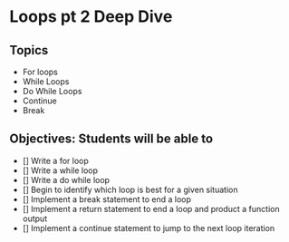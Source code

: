 # Loops pt 2 Deep Dive

## Topics

- For loops
- While Loops
- Do While Loops
- Continue
- Break

## Objectives: Students will be able to

- [] Write a for loop
- [] Write a while loop
- [] Write a do while loop
- [] Begin to identify which loop is best for a given situation
- [] Implement a break statement to end a loop
- [] Implement a return statement to end a loop and product a function output
- [] Implement a continue statement to jump to the next loop iteration
